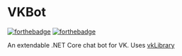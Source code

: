 # VKBot 
[![forthebadge](http://forthebadge.com/images/badges/made-with-c-sharp.svg)](http://forthebadge.com) [![forthebadge](http://forthebadge.com/images/badges/uses-git.svg)](http://forthebadge.com)

An extendable .NET Core chat bot for VK. Uses [vkLibrary](https://github.com/worldbeater/VkLibrary.Core)
